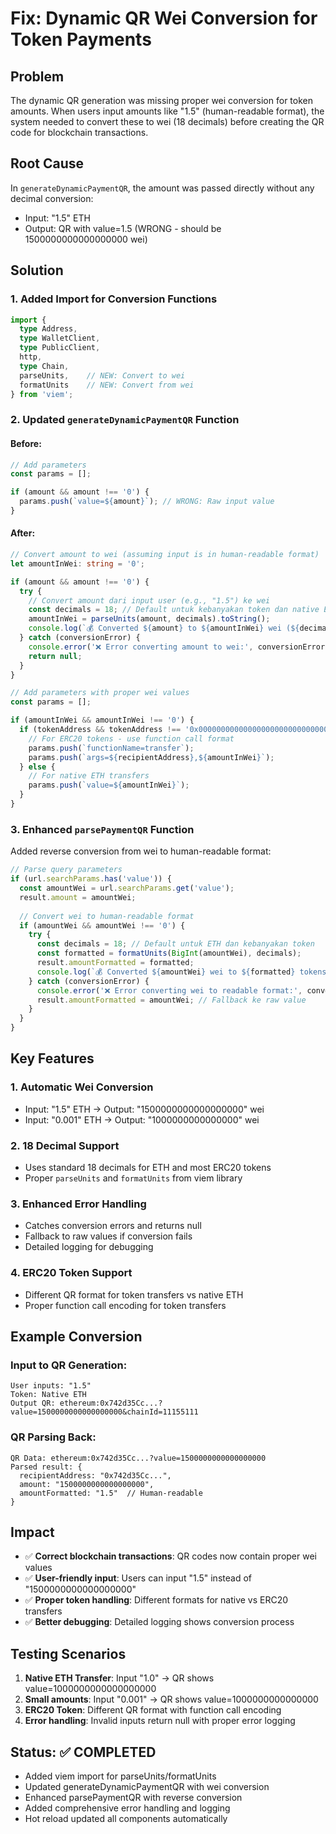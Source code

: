 # Fix: Dynamic QR Wei Conversion for Token Payments

## Problem
The dynamic QR generation was missing proper wei conversion for token amounts. When users input amounts like "1.5" (human-readable format), the system needed to convert these to wei (18 decimals) before creating the QR code for blockchain transactions.

## Root Cause
In `generateDynamicPaymentQR`, the amount was passed directly without any decimal conversion:
- Input: "1.5" ETH
- Output: QR with value=1.5 (WRONG - should be 1500000000000000000 wei)

## Solution

### 1. Added Import for Conversion Functions
```typescript
import { 
  type Address,
  type WalletClient,
  type PublicClient,
  http,
  type Chain,
  parseUnits,    // NEW: Convert to wei
  formatUnits    // NEW: Convert from wei
} from 'viem';
```

### 2. Updated `generateDynamicPaymentQR` Function

#### Before:
```typescript
// Add parameters
const params = [];

if (amount && amount !== '0') {
  params.push(`value=${amount}`); // WRONG: Raw input value
}
```

#### After:
```typescript
// Convert amount to wei (assuming input is in human-readable format)
let amountInWei: string = '0';

if (amount && amount !== '0') {
  try {
    // Convert amount dari input user (e.g., "1.5") ke wei
    const decimals = 18; // Default untuk kebanyakan token dan native ETH
    amountInWei = parseUnits(amount, decimals).toString();
    console.log(`💰 Converted ${amount} to ${amountInWei} wei (${decimals} decimals)`);
  } catch (conversionError) {
    console.error('❌ Error converting amount to wei:', conversionError);
    return null;
  }
}

// Add parameters with proper wei values
const params = [];

if (amountInWei && amountInWei !== '0') {
  if (tokenAddress && tokenAddress !== '0x0000000000000000000000000000000000000000') {
    // For ERC20 tokens - use function call format
    params.push(`functionName=transfer`);
    params.push(`args=${recipientAddress},${amountInWei}`);
  } else {
    // For native ETH transfers
    params.push(`value=${amountInWei}`);
  }
}
```

### 3. Enhanced `parsePaymentQR` Function

Added reverse conversion from wei to human-readable format:

```typescript
// Parse query parameters
if (url.searchParams.has('value')) {
  const amountWei = url.searchParams.get('value');
  result.amount = amountWei;
  
  // Convert wei to human-readable format
  if (amountWei && amountWei !== '0') {
    try {
      const decimals = 18; // Default untuk ETH dan kebanyakan token
      const formatted = formatUnits(BigInt(amountWei), decimals);
      result.amountFormatted = formatted;
      console.log(`💰 Converted ${amountWei} wei to ${formatted} tokens`);
    } catch (conversionError) {
      console.error('❌ Error converting wei to readable format:', conversionError);
      result.amountFormatted = amountWei; // Fallback ke raw value
    }
  }
}
```

## Key Features

### 1. **Automatic Wei Conversion**
- Input: "1.5" ETH → Output: "1500000000000000000" wei
- Input: "0.001" ETH → Output: "1000000000000000" wei

### 2. **18 Decimal Support**
- Uses standard 18 decimals for ETH and most ERC20 tokens
- Proper `parseUnits` and `formatUnits` from viem library

### 3. **Enhanced Error Handling**
- Catches conversion errors and returns null
- Fallback to raw values if conversion fails
- Detailed logging for debugging

### 4. **ERC20 Token Support**
- Different QR format for token transfers vs native ETH
- Proper function call encoding for token transfers

## Example Conversion

### Input to QR Generation:
```
User inputs: "1.5"
Token: Native ETH
Output QR: ethereum:0x742d35Cc...?value=1500000000000000000&chainId=11155111
```

### QR Parsing Back:
```
QR Data: ethereum:0x742d35Cc...?value=1500000000000000000
Parsed result: {
  recipientAddress: "0x742d35Cc...",
  amount: "1500000000000000000",
  amountFormatted: "1.5"  // Human-readable
}
```

## Impact
- ✅ **Correct blockchain transactions**: QR codes now contain proper wei values
- ✅ **User-friendly input**: Users can input "1.5" instead of "1500000000000000000"
- ✅ **Proper token handling**: Different formats for native vs ERC20 transfers
- ✅ **Better debugging**: Detailed logging shows conversion process

## Testing Scenarios
1. **Native ETH Transfer**: Input "1.0" → QR shows value=1000000000000000000
2. **Small amounts**: Input "0.001" → QR shows value=1000000000000000
3. **ERC20 Token**: Different QR format with function call encoding
4. **Error handling**: Invalid inputs return null with proper error logging

## Status: ✅ COMPLETED
- Added viem import for parseUnits/formatUnits
- Updated generateDynamicPaymentQR with wei conversion
- Enhanced parsePaymentQR with reverse conversion
- Added comprehensive error handling and logging
- Hot reload updated all components automatically
